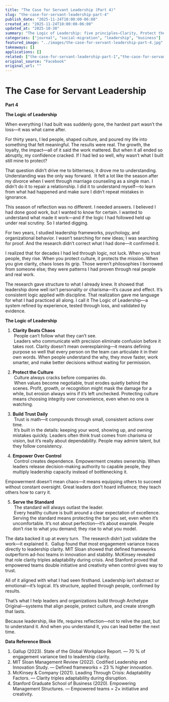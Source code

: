 ```yaml
---
title: "The Case for Servant Leadership (Part 4)"
slug: "the-case-for-servant-leadership-part-4"
publish_date: "2025-11-24T10:00:00-06:00"
created_at: "2025-11-24T10:00:00-06:00"
updated_at: "2025-10-30"
summary: "The Logic of Leadership: five principles—Clarity, Protect the Culture, Build Trust Daily, Empower Over Control, Serve the Standard—validated by research and experience."
categories: ["journal", "social-migration", "leadership", "business"]
featured_image: "../images/the-case-for-servant-leadership-part-4.jpg"
takeaways: []
applications: []
related: ["the-case-for-servant-leadership-part-1","the-case-for-servant-leadership-part-2","the-case-for-servant-leadership-part-3","the-case-for-servant-leadership-part-5"]
original_source: "Facebook"
original_url: ""
---
```


# The Case for Servant Leadership

**Part 4**

**The Logic of Leadership**

When everything I had built was suddenly gone, the hardest part wasn’t the loss—it was what came after.

For thirty years, I led people, shaped culture, and poured my life into something that felt meaningful. The results were real. The growth, the loyalty, the impact—all of it said the work mattered. But when it all ended so abruptly, my confidence cracked. If I had led so well, why wasn’t what I built still mine to protect?

That question didn’t drive me to bitterness; it drove me to understanding.
 Understanding was the only way forward.
 It felt a lot like the season after my divorce when I went through marriage counseling as a single man. I didn’t do it to repair a relationship. I did it to understand myself—to learn from what had happened and make sure I didn’t repeat mistakes in ignorance.

This season of reflection was no different. I needed answers. I believed I had done good work, but I wanted to know for certain. I wanted to understand what made it work—and if the logic I had followed held up under real scrutiny. So I started digging.

For two years, I studied leadership frameworks, psychology, and organizational behavior. I wasn’t searching for new ideas; I was searching for proof. And the research didn’t correct what I had done—it confirmed it.

I realized that for decades I had led through logic, not luck. When you trust people, they rise. When you protect culture, it protects the mission. When you give clarity, chaos loses its grip. Those weren’t philosophies I borrowed from someone else; they were patterns I had proven through real people and real work.

The research gave structure to what I already knew. It showed that leadership done well isn’t personality or charisma—it’s cause and effect. It’s consistent logic applied with discipline. That realization gave me language for what I had practiced all along. I call it The Logic of Leadership—a system refined by experience, tested through loss, and validated by evidence.

**The Logic of Leadership**

1. **Clarity Beats Chaos**  
 People can’t follow what they can’t see.  
 Leaders who communicate with precision eliminate confusion before it takes root. Clarity doesn’t mean overexplaining—it means defining purpose so well that every person on the team can articulate it in their own words. When people understand the why, they move faster, work smarter, and make better decisions without waiting for permission.

2. **Protect the Culture**  
 Culture always cracks before companies do.  
 When values become negotiable, trust erodes quietly behind the scenes. Profit, growth, or recognition might mask the damage for a while, but erosion always wins if it’s left unchecked. Protecting culture means choosing integrity over convenience, even when no one is watching.

3. **Build Trust Daily**  
 Trust is math—it compounds through small, consistent actions over time.  
 It’s built in the details: keeping your word, showing up, and owning mistakes quickly. Leaders often think trust comes from charisma or vision, but it’s really about dependability. People may admire talent, but they follow consistency.

4. **Empower Over Control**  
 Control creates dependence. Empowerment creates ownership. When leaders release decision-making authority to capable people, they multiply leadership capacity instead of bottlenecking it.

Empowerment doesn’t mean chaos—it means equipping others to succeed without constant oversight. Great leaders don’t hoard influence; they teach others how to carry it.

5. **Serve the Standard**  
 The standard will always outlast the leader.  
 Every healthy culture is built around a clear expectation of excellence. Serving the standard means protecting the bar you set, even when it’s uncomfortable. It’s not about perfection—it’s about example. People don’t rise to what you demand; they rise to what you model.

The data backed it up at every turn.
 The research didn’t just validate the work—it explained it.
 Gallup found that most engagement variance traces directly to leadership clarity. MIT Sloan showed that defined frameworks outperform ad-hoc teams in innovation and stability. McKinsey revealed that role clarity triples adaptability during crisis. And Stanford proved that empowered teams double initiative and creativity when control gives way to trust.

All of it aligned with what I had seen firsthand. Leadership isn’t abstract or emotional—it’s logical. It’s structure, applied through people, confirmed by results.

That’s what I help leaders and organizations build through Archetype Original—systems that align people, protect culture, and create strength that lasts.

Because leadership, like life, requires reflection—not to relive the past, but to understand it. And when you understand it, you can lead better the next time.

**Data Reference Block**

1. Gallup (2023). State of the Global Workplace Report. — 70 % of engagement variance tied to leadership clarity.  
2. MIT Sloan Management Review (2022). Codified Leadership and Innovation Study. — Defined frameworks = 23 % higher innovation.  
3. McKinsey & Company (2021). Leading Through Crisis: Adaptability Factors. — Clarity triples adaptability during disruption.  
4. Stanford Graduate School of Business (2020). Empowering Management Structures. — Empowered teams = 2× initiative and creativity.
